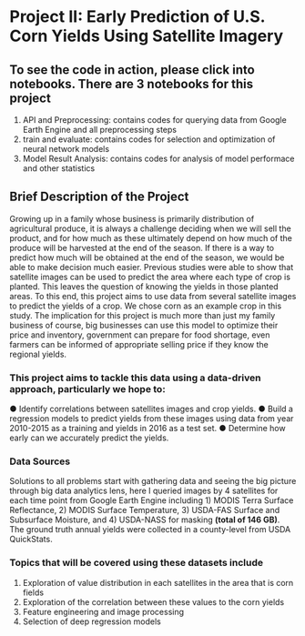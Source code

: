 # Project II: Early Prediction of U.S. Corn Yields Using Satellite Imagery

## To see the code in action, please click into notebooks. There are 3 notebooks for this project

1. API and Preprocessing: contains codes for querying data from Google Earth Engine and all preprocessing steps
2. train and evaluate: contains codes for selection and optimization of neural network models
3. Model Result Analysis: contains codes for analysis of model performace and other statistics

## Brief Description of the Project 

Growing up in a family whose business is primarily distribution of agricultural produce, it is always a challenge deciding when we will sell the product, and for how much as these ultimately depend on how much of the produce will be harvested at the end of the season. If there is a way to predict how much will be obtained at the end of the season, we would be able to make decision much easier. Previous studies were able to show that satellite images can be used to predict the area where each type of crop is planted. This leaves the question of knowing the yields in those planted areas. To this end, this project aims to use data from several satellite images to predict the yields of a crop. We chose corn as an example crop in this study. The implication for this project is much more than just my family business of course, big businesses can use this model to optimize their price and inventory, government can prepare for food shortage, even farmers can be informed of appropriate selling price if they know the regional yields.

### This project aims to tackle this data using a data-driven approach, particularly we hope to:

●	Identify correlations between satellites images and crop yields.
●	Build a regression models to predict yields from these images using data from year 2010-2015 as a training and yields in 2016 as a test set.
●	Determine how early can we accurately predict the yields.

### Data Sources

Solutions to all problems start with gathering data and seeing the big picture through big data analytics lens, here I queried images by 4 satellites for each time point from Google Earth Engine including 1) MODIS Terra Surface Reflectance, 2) MODIS Surface Temperature, 3) USDA-FAS Surface and Subsurface Moisture, and 4) USDA-NASS for masking **(total of 146 GB)**. The ground truth annual yields were collected in a county-level from USDA QuickStats. 

### Topics that will be covered using these datasets include

1.	Exploration of value distribution in each satellites in the area that is corn fields
2.	Exploration of the correlation between these values to the corn yields
3.	Feature engineering and image processing
4.	Selection of deep regression models


